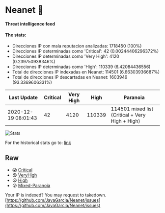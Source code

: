 # Neanet :hocho:
#### Threat intelligence feed
#### The stats:

- Direcciones IP con mala reputacion analizadas: 1718450 (100%)
- Direcciones IP determinadas como 'Critical':  42 (0.00244406296372%)
- Direcciones IP determinadas como 'Very High':  4120 (0.239750938346%)
- Direcciones IP determinadas como 'High':  110339 (6.42084436556)
- Total de direcciones IP indexadas en Neanet:  114501 (6.66303936687%)
- Total de direcciones IP descartadas en Neanet:  1603949 (93.3369606331%)

| Last Update | Critical | Very High | High | Paranoia |
| --- | --- | --- | --- | --- |
| 2020-12-19 08:01:43 | 42 | 4120 | 110339 | 114501 mixed list (Critical + Very High + High)|

![Stats](https://docs.google.com/spreadsheets/d/e/2PACX-1vSnaNMIXVabIpDJjufMlzH7poXnshF3mgd8Is1g9ytUEzVsP5my4Trn8f-xkoLLQ38xpL3HtmUexLo6/pubchart?oid=501124687&format=image)

For the historical stats go to: [link](/stats.csv)
## Raw
- :scream: [Critical](https://raw.githubusercontent.com/JavaGarcia/Neanet/master/blacklists/neanet_critical.txt)
- :fearful: [VeryHigh](https://raw.githubusercontent.com/JavaGarcia/Neanet/master/blacklists/neanet_veryHigh.txtt)
- :frowning: [High](https://raw.githubusercontent.com/JavaGarcia/Neanet/master/blacklists/neanet_high.txt)
- :dizzy_face: [Mixed-Paranoia](https://raw.githubusercontent.com/JavaGarcia/Neanet/master/blacklists/neanet_all.txt)


Your IP is indexed? You may request to takedown. [https://github.com/JavaGarcia/Neanet/issues](https://github.com/JavaGarcia/Neanet/issues)

































































































































































































































































































































































































































































































































































































































































































































































































































































































































































































































































































































































































































































































































































































































































































































































































































































































































































































































































































































































































































































































































































































































































































































































































































































































































































































































































































































































































































































































































































































